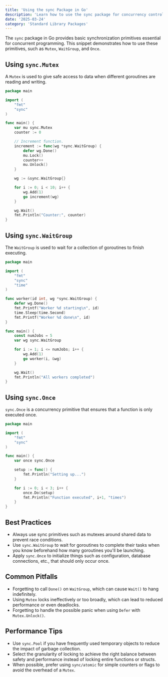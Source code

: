 ```yaml
---
title: 'Using the sync Package in Go'
description: 'Learn how to use the sync package for concurrency control and synchronization in Go applications.'
date: '2025-03-24'
category: 'Standard Library Packages'
---
```


The `sync` package in Go provides basic synchronization primitives essential for concurrent programming. This snippet demonstrates how to use these primitives, such as `Mutex`, `WaitGroup`, and `Once`.

## Using `sync.Mutex`

A `Mutex` is used to give safe access to data when different goroutines are reading and writing.

```go
package main

import (
	"fmt"
	"sync"
)

func main() {
	var mu sync.Mutex
	counter := 0

	// Increment function.
	increment := func(wg *sync.WaitGroup) {
		defer wg.Done()
		mu.Lock()
		counter++
		mu.Unlock()
	}

	wg := &sync.WaitGroup{}

	for i := 0; i < 10; i++ {
		wg.Add(1)
		go increment(wg)
	}

	wg.Wait()
	fmt.Println("Counter:", counter)
}
```

## Using `sync.WaitGroup`

The `WaitGroup` is used to wait for a collection of goroutines to finish executing. 

```go
package main

import (
	"fmt"
	"sync"
	"time"
)

func worker(id int, wg *sync.WaitGroup) {
	defer wg.Done()
	fmt.Printf("Worker %d starting\n", id)
	time.Sleep(time.Second)
	fmt.Printf("Worker %d done\n", id)
}

func main() {
	const numJobs = 5
	var wg sync.WaitGroup

	for i := 1; i <= numJobs; i++ {
		wg.Add(1)
		go worker(i, &wg)
	}

	wg.Wait()
	fmt.Println("All workers completed")
}
```

## Using `sync.Once`

`sync.Once` is a concurrency primitive that ensures that a function is only executed once.

```go
package main

import (
	"fmt"
	"sync"
)

func main() {
	var once sync.Once

	setup := func() {
		fmt.Println("Setting up...")
	}

	for i := 0; i < 3; i++ {
		once.Do(setup)
		fmt.Println("Function executed", i+1, "times")
	}
}
```

## Best Practices

- Always use sync primitives such as mutexes around shared data to prevent race conditions.
- Use `sync.WaitGroup` to wait for goroutines to complete their tasks when you know beforehand how many goroutines you'll be launching.
- Apply `sync.Once` to initialize things such as configuration, database connections, etc., that should only occur once.

## Common Pitfalls

- Forgetting to call `Done()` on `WaitGroup`, which can cause `Wait()` to hang indefinitely.
- Using `Mutex` locks ineffectively or too broadly, which can lead to reduced performance or even deadlocks.
- Forgetting to handle the possible panic when using `Defer` with `Mutex.Unlock()`.

## Performance Tips

- Use `sync.Pool` if you have frequently used temporary objects to reduce the impact of garbage collection.
- Select the granularity of locking to achieve the right balance between safety and performance instead of locking entire functions or structs.
- When possible, prefer using `sync/atomic` for simple counters or flags to avoid the overhead of a `Mutex`.